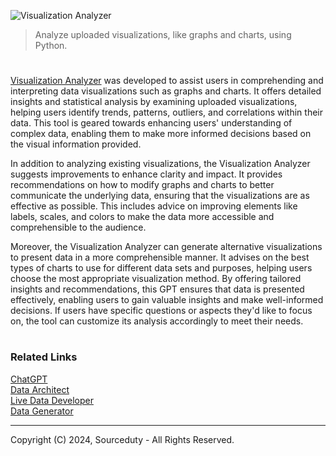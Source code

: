 ![Visualization Analyzer](https://github.com/user-attachments/assets/81784ded-3a51-4d51-b091-5e353f4dbefa)

> Analyze uploaded visualizations, like graphs and charts, using Python.

#

[Visualization Analyzer](https://chatgpt.com/g/g-7s4VKuak4-visualization-analyzer) was developed to assist users in comprehending and interpreting data visualizations such as graphs and charts. It offers detailed insights and statistical analysis by examining uploaded visualizations, helping users identify trends, patterns, outliers, and correlations within their data. This tool is geared towards enhancing users' understanding of complex data, enabling them to make more informed decisions based on the visual information provided.

In addition to analyzing existing visualizations, the Visualization Analyzer suggests improvements to enhance clarity and impact. It provides recommendations on how to modify graphs and charts to better communicate the underlying data, ensuring that the visualizations are as effective as possible. This includes advice on improving elements like labels, scales, and colors to make the data more accessible and comprehensible to the audience.

Moreover, the Visualization Analyzer can generate alternative visualizations to present data in a more comprehensible manner. It advises on the best types of charts to use for different data sets and purposes, helping users choose the most appropriate visualization method. By offering tailored insights and recommendations, this GPT ensures that data is presented effectively, enabling users to gain valuable insights and make well-informed decisions. If users have specific questions or aspects they'd like to focus on, the tool can customize its analysis accordingly to meet their needs.

#
### Related Links

[ChatGPT](https://github.com/sourceduty/ChatGPT)
<br>
[Data Architect](https://github.com/sourceduty/Data_Architect)
<br>
[Live Data Developer](https://github.com/sourceduty/Live_Data_Developer)
<br>
[Data Generator](https://github.com/sourceduty/Data_Generator)

***
Copyright (C) 2024, Sourceduty - All Rights Reserved.
